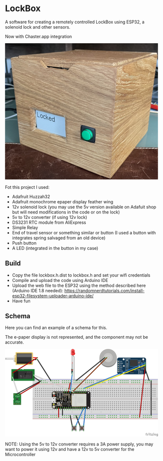 # LockBox
A software for creating a remotely controlled LockBox using ESP32, a solenoid lock and other sensors.

Now with Chaster.app integration

![LockBox Picture](./renders/photo.jpeg)

Fot this project I used:
 * Adafruit Huzzah32
 * Adafruit monochrome epaper display feather wing
 * 12v solenoid lock (you may use the 5v version available on Adafuit shop but will need modifications in the code or on the lock)
 * 5v to 12v converter (if using 12v lock)
 * DS3231 RTC module from AliExpress
 * Simple Relay
 * End of travel sensor or something similar or button (I used a button with integrates spring salvaged from an old device)
 * Push button
 * A LED (integrated in the button in my case)

## Build
 * Copy the file lockbox.h.dist to lockbox.h and set your wifi credentials
 * Compile and upload the code using Arduino IDE
 * Upload the web file to the ESP32 using the method described here (Arduino IDE 1.8 needed): https://randomnerdtutorials.com/install-esp32-filesystem-uploader-arduino-ide/
 * Have fun

## Schema
Here you can find an example of a schema for this. 

The e-paper display is not represented, and the component may not be accurate.

![LockBox Schema](./renders/schema.png)

NOTE: Using the 5v to 12v converter requires a 3A power supply, you may want to power it using 12v and have a 12v to 5v converter for the Microcontroller
